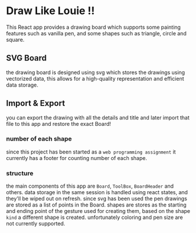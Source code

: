 # Draw Like Louie !!
This React app provides a drawing board which supports some painting features such as vanilla pen, and some shapes such as triangle, circle and square.

## SVG Board
the drawing board is designed using svg which stores the drawings using vectorized data, this allows for a high-quality representation and efficient data storage.

## Import & Export
you can export the drawing with all the details and title and later import that file to this app and restore the exact Board!

### number of each shape
since this project has been started as a `web programming assignment` it currently has a footer for counting number of each shape.

### structure
the main components of this app are `Board`, `ToolBox`, `BoardHeader` and others.
data storage in the same session is handled using react states, and they'll be wiped out on refresh.
since svg has been used the pen drawings are stored as a list of points in the Board.
shapes are stores as the starting and ending point of the gesture used for creating them, based on the shape `kind` a different shape is created.
unfortunately coloring and pen size are not currently supported.
